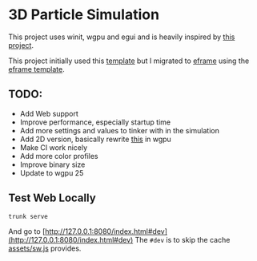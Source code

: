 # 3D Particle Simulation
This project uses winit, wgpu and egui and is heavily inspired by [this project](https://github.com/Im-Rises/particle-simulator-webgl).

This project initially used this [template](https://github.com/kaphula/winit-egui-wgpu-template) but I migrated to [eframe](https://github.com/emilk/egui/tree/master/crates/eframe) using the [eframe template](https://github.com/emilk/eframe_template).


## TODO:
- Add Web support
- Improve performance, especially startup time
- Add more settings and values to tinker with in the simulation
- Add 2D version, basically rewrite [this](https://github.com/lucascompython/particles) in wgpu
- Make CI work nicely
- Add more color profiles
- Improve binary size
- Update to wgpu 25

## Test Web Locally
```bash
trunk serve
```
And go to [http://127.0.0.1:8080/index.html#dev](http://127.0.0.1:8080/index.html#dev)
The `#dev` is to skip the cache [assets/sw.js](/assets/sw.js) provides.
